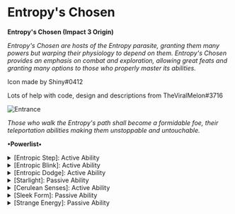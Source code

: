 # Entropy's Chosen
**Entropy's Chosen (Impact 3 Origin)**

*Entropy's Chosen are hosts of the Entropy parasite, granting them many powers but warping their physiology to depend on them.
Entropy's Chosen provides an emphasis on combat and exploration, allowing great feats and granting many options to those who properly
master its abilities.*

Icon made by Shiny#0412

Lots of help with code, design and descriptions from TheViralMelon#3716

<img title="Entrance" alt="Entrance" src="https://cdn.modrinth.com/data/hX5NTsZ7/images/0fb445d64645870fc767209b49695427b632953e.gif">


*Those who walk the Entropy's path shall become a formidable foe, their teleportation abilities making them* *unstoppable and untouchable.*

**•Powerlist•**
<details>
  <summary>
[Entropic Step]: Active Ability</summary>

<img title="Rift Strike" alt="Rift Strike" src="https://cdn.modrinth.com/data/hX5NTsZ7/images/489a00005d94c701e1bb6ba04cae71f4ef0451f1.gif">

Activate while walking or standing still to channel your dimensional power, charging a long-range teleport of up to 200 blocks. Once the
teleport is finished, you will enter Infinite Potential for 3 seconds. Striking an enemy with a weapon while in Infinite
Potential will exit you from it, filling half of your Starlight meter, piercing the armor of the target, and inflicting Void
Sepsis upon them, preventing all healing for 5 seconds. This ability has a 30-second cooldown, during which Entropic Blink also
cannot be used. This cooldown can be reduced or reset by consuming Starlight.
<details>
  <summary>Badge 1</summary>
[Punching an enemy with a bare hand while charging this ability or while in Infinite Potential will launch them. This will not have any abnormal effects besides knockback, but will not cancel Infinite Potential.]
</details>
<details>
  <summary>Badge 2</summary>
[Taking damage while charging this ability will cancel the charge completely. Additionally, you will be severely slowed while charging.]
</details>
<details>
  <summary>Badge 3</summary>
[You will glow purple and shake while in Infinite Potential, and will gain a purple tint around the edges of your screen.]
</details>
</details>
<details>
  <summary>
[Entropic Blink]: Active Ability </summary>

<img title="Dimensional Charge" alt="Dimensional Charge" src="https://cdn.modrinth.com/data/hX5NTsZ7/images/38a2f54f330fa796a35beaa4d7c34f9b4fa0cbbe.gif">

Activate while sprinting for a medium-range teleport. The teleport is slightly delayed, creating a rift at your destination and
freezing you in place briefly before occurring. If you are damaged during this delay, the blink will be cancelled. If the blink is not
interrupted by a block, the rift will become charged, turning blue instead of purple. Teleporting very close to an enemy with a
charged rift will cause a power surge, granting you Starlight and a short boost that increases speed and damage by 50%.
<details>
  <summary>Badge 1</summary>
[The boost from a power surge will be cancelled immediately when you strike an enemy. While boosted, you will have a blue tint around the edges of your screen.]
</details>
<details>
  <summary>Badge 2</summary>
[While Entropic Step is on cooldown, you will be unable to activate this ability.]
</details>
</details>

<details>
  <summary>
[Entropic Dodge]: Active Ability</summary>

<img title="Entropic Dodge" alt="Entropic Dodge" src="https://cdn.modrinth.com/data/hX5NTsZ7/images/c97a43d00db5f19e05bd88497d4b69dc224826dd.gif">

A jump through space that can travel through walls, teleporting you instantly with a short range. Holding Sneak while
activating will cause a downwards jump, and holding Jump will cause an upwards one. If neither are held, directional keys
will direct the jump. This can be used twice before going on cooldown (indicated by the ender pearl orbs above Starlight).
</details>

<details>
  <summary>
[Starlight]: Passive Ability</summary>

<img title="Starlight Gain" alt="Starlight Gain" src="https://cdn.modrinth.com/data/hX5NTsZ7/images/f0ff503341e3f6984a8fe7330f0bf751889255d2.gif">

The Entropy parasite allows the collection of Starlight to heal yourself instead of natural regeneration, displayed in a meter
above your hunger bar. After going 6 seconds without gaining Starlight, all your current Starlight will be consumed, healing
you for 1 health and reducing the cooldown of Entropic Step by 3 seconds per consumed notch of the Starlight meter. Reaching
full Starlight will instantly consume the meter, fully healing you and completely resetting the cooldown of Entropic Step.
Your food meter can be converted into Starlight by sneaking, though this will not work at full health. Starlight can
also be gained by achieving a power surge with Entropic Blink, deflecting a projectile with Cerulean Senses, or inflicting
Void Sepsis through Infinite Potential.
<details>
  <summary>Badge 1</summary>
[Starlight gain from Cerulean Senses is low, but it will reset the 6 second delay before Starlight is consumed, allowing
you to maintain your Starlight for longer. Briefly generating Starlight by sneaking can also achieve this.]
</details>
<details>
  <summary>Badge 2</summary>
[Generating Starlight by sneaking is quite costly on your food meter -- if it begins to starve you, you can eat simultaneous to generating Starlight.]
</details>
<details>
  <summary>Badge 3</summary>
[Entropic Blink power surges will fill a fifth of your Starlight; Infinite Potential hits half of it; and Cerulean
Senses deflects by 5%.]
</details>
</details>
<details>
  <summary>
[Cerulean Senses]: Active Ability</summary>

<img title="Cerulean Senses" alt="Cerulean Senses" src="https://cdn.modrinth.com/data/hX5NTsZ7/images/d57c8670e27ca70478550810de3e87bec20e881b.gif">

You have elevated senses, allowing you to deflect projectiles while holding a weapon.
</details>

<details>
  <summary>
[Sleek Form]: Passive Ability</summary>

<img title="Fall" alt="Fall" src="https://cdn.modrinth.com/data/hX5NTsZ7/images/0ed429e79429317db881b70f6a333d75124831f3.gif">

The Entropy parasite has warped your form. This allows you to run faster and, if you are sneaking as you land, avoid fall damage,
but your maximum health is slightly decreased, you cannot use a Shield, and armor and armor toughness only provide half their
usual benefit. Your strange skin and lack of lungs provide an immunity to thorns, suffocation, Regeneration and Instant Health.
</details>
<details>
  <summary>
[Strange Energy]: Passive Ability</summary>

<img title="Eat Rotten" alt="Eat Rotten" src="https://cdn.modrinth.com/data/hX5NTsZ7/images/7b6aea9574d12d3fa02496a3efdebedabaef008f.gif">

Your Starlight-fueled body allows increased benefit from all foods, and for Rotten Flesh and Spider Eyes without negative
effects.
  </details>
</details>

